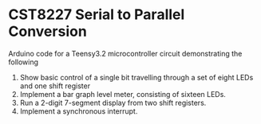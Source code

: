 # CST8227 Serial to Parallel Conversion
Arduino code for a Teensy3.2 microcontroller circuit demonstrating the following  
1. Show basic control of a single bit travelling through a set of eight LEDs and one shift register  
2. Implement a bar graph level meter, consisting of sixteen LEDs.  
3. Run a 2-digit 7-segment display from two shift registers.  
4. Implement a synchronous interrupt.  
 